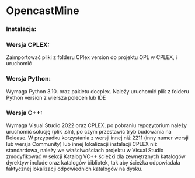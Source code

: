 # OpencastMine

### Instalacja:

### Wersja CPLEX:
Zaimportować pliki z folderu CPlex version do projektu OPL w CPLEX, i uruchomić

### Wersja Python:
Wymaga Python 3.10. oraz pakietu docplex. Należy uruchomić plik z folderu Python version z wiersza poleceń lub IDE

### Wersja C++:
Wymaga Visual Studio 2022 oraz CPLEX, po pobraniu repozytorium należy uruchomić solucję (plik .sln), po czym przestawić tryb budowania na Release. 
W przypadku korzystania z wersji innej niż 2211 (inny numer wersji lub wersja Community) lub innej lokalizacji instalacji CPLEX niż standardowa, należy we właściwościach projektu w Visual Studio zmodyfikować w sekcji Katalog VC++ ścieżki dla zewnętrznych katalogów dyrektyw include oraz katalogów bibliotek, tak aby ścieżka odpowiadała faktycznej lokalizacji odpowiednich katalogów na dysku.

